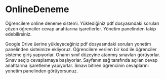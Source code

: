 # OnlineDeneme
Öğrencilere online deneme sistemi. Yüklediğiniz pdf dosyasındaki soruları çözen öğrenciler cevap anahtarına işaretlerler. Yönetim panelinden takip edebilirsiniz.

Google Drive üerine yükleyeceğiniz pdf dosyasındaki soruları yonetim panelinden sisteimize ekliyoruz.
Öğrencilere verilen bir kod ile öğrenciler sisteme giriş yapıyorlar. 
Onarın sınıf düzeyine atanmış sınavları görüyorlar.
Sınav seçip cevaplamaya başlıyorlar. Sayfanın sağ tarafında açılan cevap anahtarına işaretleme yapıyorlar.
Sınavı bitiren öğrencinin cevaplarını yonetim panelinden görüyorsunuz.
